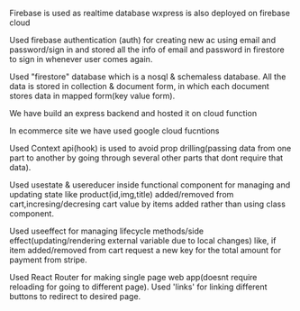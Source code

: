 Firebase is used as realtime database
wxpress is also deployed on firebase cloud 

Used firebase authentication (auth) for creating new ac using email and password/sign in and stored all the info of email and password in firestore to sign in whenever user comes again.

Used "firestore" database which is a nosql & schemaless database. All the data is stored in collection & document form, in which each document stores data in mapped form(key value form).

We have build an express backend and hosted it on cloud function

In ecommerce site we have used google cloud fucntions

Used Context api(hook) is used to avoid prop drilling(passing data from one part to another by going through several other parts that dont require that data).

Used usestate & usereducer inside functional component for managing and updating state like product(id,img,title) added/removed from cart,incresing/decresing cart value by items added rather than using class component. 

Used useeffect for managing lifecycle methods/side effect(updating/rendering external variable due to local changes) like, if item added/removed from cart request a new key for the total amount for payment from stripe. 

Used React Router for making single page web app(doesnt require reloading for going to different page).  Used 'links' for linking different buttons to redirect to desired page. 
